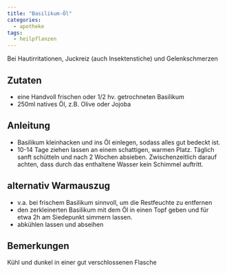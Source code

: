 ```yaml
---
title: "Basilikum-Öl"
categories:
  - apotheke
tags:
  - heilpflanzen
---
```


Bei Hautirritationen, Juckreiz (auch Insektenstiche) und Gelenkschmerzen

## Zutaten
* eine Handvoll frischen oder 1/2 hv. getrochneten Basilikum
* 250ml natives Öl, z.B. Olive oder Jojoba

## Anleitung
* Basilikum kleinhacken und ins Öl einlegen, sodass alles gut bedeckt ist.
* 10-14 Tage ziehen lassen an einem schattigen, warmen Platz. Täglich sanft schütteln und nach 2 Wochen absieben. Zwischenzeitlich darauf achten, dass durch das enthaltene Wasser kein Schimmel auftritt.

## alternativ Warmauszug
* v.a. bei frischem Basilikum sinnvoll, um die Restfeuchte zu entfernen
* den zerkleinerten Basilikum mit dem Öl in einen Topf geben und für etwa 2h am Siedepunkt simmern lassen.
* abkühlen lassen und abseihen

## Bemerkungen
Kühl und dunkel in einer gut verschlossenen Flasche
<!--stackedit_data:
eyJoaXN0b3J5IjpbLTY5ODI3MDQ1MCw0MDkwMTkzNjYsLTUzMz
Q0NTE5NiwxNzExNzg3OTc2XX0=
-->